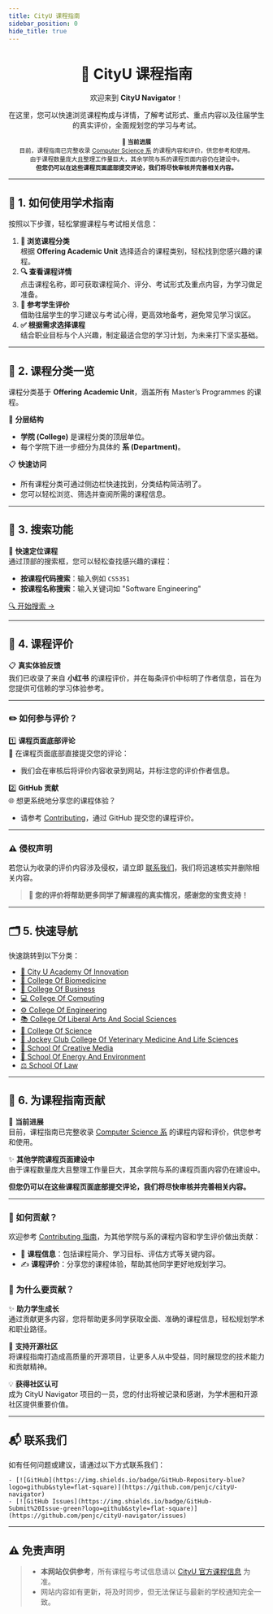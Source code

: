 ```yaml
---
title: CityU 课程指南
sidebar_position: 0
hide_title: true
---
```


<div align="center">
  <h1>📘 <strong>CityU 课程指南</strong></h1>
  <p>欢迎来到 <strong>CityU Navigator</strong>！</p>
  <p>在这里，您可以快速浏览课程构成与详情，了解考试形式、重点内容以及往届学生的真实评价，全面规划您的学习与考试。</p>
   <small>
    📘 <strong>当前进展</strong><br />
    目前，课程指南已完整收录 <a href="https://penjc.github.io/cityU-navigator/docs/category/department-of-computer-science" style={{ color: '#bf1846', textDecoration: 'none' }}>Computer Science 系</a> 的课程内容和评价，供您参考和使用。<br />
    由于课程数量庞大且整理工作量巨大，其余学院与系的课程页面内容仍在建设中。<br />
    <strong>但您仍可以在这些课程页面底部提交评论，我们将尽快审核并完善相关内容。</strong>
   </small>
</div>


---

## 🚀 **1. 如何使用学术指南**

按照以下步骤，轻松掌握课程与考试相关信息：

1. **📂 浏览课程分类**  
   根据 **Offering Academic Unit** 选择适合的课程类别，轻松找到您感兴趣的课程。
2. **🔍 查看课程详情**  
   点击课程名称，即可获取课程简介、评分、考试形式及重点内容，为学习做足准备。
3. **📝 参考学生评价**  
   借助往届学生的学习建议与考试心得，更高效地备考，避免常见学习误区。
4. **✅ 根据需求选择课程**  
   结合职业目标与个人兴趣，制定最适合您的学习计划，为未来打下坚实基础。

---

## 📑 **2. 课程分类一览**

课程分类基于 **Offering Academic Unit**，涵盖所有 Master’s Programmes 的课程。

📂 **分层结构**
- **学院 (College)** 是课程分类的顶层单位。
- 每个学院下进一步细分为具体的 **系 (Department)**。

📋 **快速访问**
- 所有课程分类可通过侧边栏快速找到，分类结构简洁明了。
- 您可以轻松浏览、筛选并查阅所需的课程信息。
---

## 🔎 **3. 搜索功能**

🎯 **快速定位课程**  
通过顶部的搜索框，您可以轻松查找感兴趣的课程：
- **按课程代码搜索**：输入例如 `CS5351`
- **按课程名称搜索**：输入关键词如 "Software Engineering"
 
[🔍 开始搜索 →](#)

---

## 💬 **4. 课程评价**

📋 **真实体验反馈**  
我们已收录了来自 **小红书** 的课程评价，并在每条评价中标明了作者信息，旨在为您提供可信赖的学习体验参考。

---

### **✏️ 如何参与评价？**

1️⃣ **课程页面底部评论**  
💬 在课程页面底部直接提交您的评论：
- 我们会在审核后将评价内容收录到网站，并标注您的评价作者信息。

2️⃣ **GitHub 贡献**  
🌐 想更系统地分享您的课程体验？
- 请参考 [Contributing](https://penjc.github.io/cityU-navigator/contributing)，通过 GitHub 提交您的课程评价。

---

### **⚠️ 侵权声明**
若您认为收录的评价内容涉及侵权，请立即 [联系我们](https://github.com/penjc/cityU-navigator/issues)，我们将迅速核实并删除相关内容。

> **🌟 您的评价将帮助更多同学了解课程的真实情况，感谢您的宝贵支持！**
---

## 🗂 **5. 快速导航**

快速跳转到以下分类：

- [📘 City U Academy Of Innovation](https://penjc.github.io/cityU-navigator/docs/category/city-u-academy-of-innovation)
- [🔬 College Of Biomedicine](https://penjc.github.io/cityU-navigator/docs/category/college-of-biomedicine)
- [💼 College Of Business](https://penjc.github.io/cityU-navigator/docs/category/college-of-business)
- [💻 College Of Computing](https://penjc.github.io/cityU-navigator/docs/category/college-of-computing)
- [⚙️ College Of Engineering](https://penjc.github.io/cityU-navigator/docs/category/college-of-engineering)
- [📚 College Of Liberal Arts And Social Sciences](https://penjc.github.io/cityU-navigator/docs/category/college-of-liberal-arts-and-social-sciences)
- [🔢 College Of Science](https://penjc.github.io/cityU-navigator/docs/category/college-of-science)
- [🐾 Jockey Club College Of Veterinary Medicine And Life Sciences](https://penjc.github.io/cityU-navigator/docs/category/jockey-club-college-of-veterinary-medicine-and-life-sciences)
- [🎨 School Of Creative Media](https://penjc.github.io/cityU-navigator/docs/category/school-of-creative-media)
- [🌱 School Of Energy And Environment](https://penjc.github.io/cityU-navigator/docs/category/school-of-energy-and-environment)
- [⚖️ School Of Law](https://penjc.github.io/cityU-navigator/docs/category/school-of-law)


---

## 🌟 **6. 为课程指南贡献**

📘 **当前进展**  
目前，课程指南已完整收录 [Computer Science 系](https://penjc.github.io/cityU-navigator/docs/category/department-of-computer-science) 的课程内容和评价，供您参考和使用。

✨ **其他学院课程页面建设中**  
由于课程数量庞大且整理工作量巨大，其余学院与系的课程页面内容仍在建设中。

**但您仍可以在这些课程页面底部提交评论，我们将尽快审核并完善相关内容。**

---

###  **📢 如何贡献？**

欢迎参考 [Contributing 指南](https://penjc.github.io/cityU-navigator/contributing)，为其他学院与系的课程内容和学生评价做出贡献：
- 📝 **课程信息**：包括课程简介、学习目标、评估方式等关键内容。
- ✍️ **课程评价**：分享您的课程体验，帮助其他同学更好地规划学习。

### 🎯 **为什么要贡献？**

✨ **助力学生成长**  
通过贡献更多内容，您将帮助更多同学获取全面、准确的课程信息，轻松规划学术和职业路径。

🌟 **支持开源社区**  
将课程指南打造成高质量的开源项目，让更多人从中受益，同时展现您的技术能力和贡献精神。

💡 **获得社区认可**  
成为 CityU Navigator 项目的一员，您的付出将被记录和感谢，为学术圈和开源社区提供重要价值。

---

## 📬 **联系我们**

如有任何问题或建议，请通过以下方式联系我们：

    - [![GitHub](https://img.shields.io/badge/GitHub-Repository-blue?logo=github&style=flat-square)](https://github.com/penjc/cityU-navigator)
    - [![GitHub Issues](https://img.shields.io/badge/GitHub-Submit%20Issue-green?logo=github&style=flat-square)](https://github.com/penjc/cityU-navigator/issues)
---

## ⚠️ **免责声明**

> - **本网站仅供参考**，所有课程与考试信息请以 [CityU 官方课程信息](https://www.cityu.edu.hk) 为准。
> - 网站内容如有更新，将及时同步，但无法保证与最新的学校通知完全一致。
